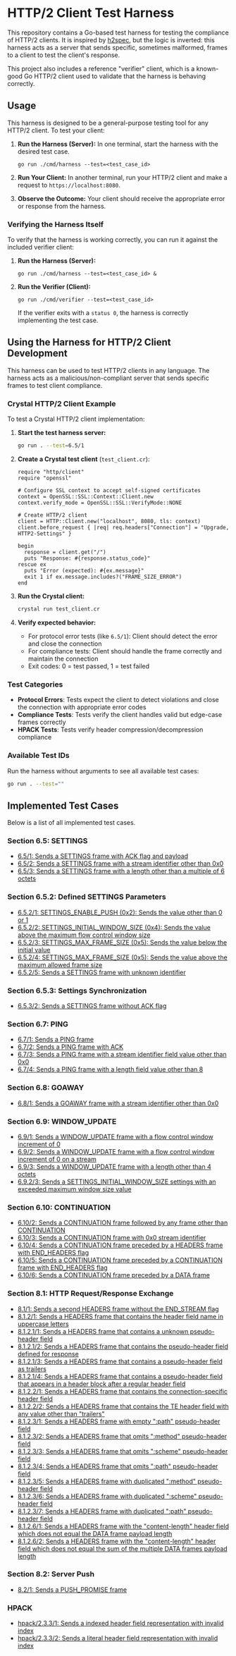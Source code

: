 # HTTP/2 Client Test Harness

This repository contains a Go-based test harness for testing the compliance of HTTP/2 clients. It is inspired by [h2spec](https://github.com/summerwind/h2spec), but the logic is inverted: this harness acts as a server that sends specific, sometimes malformed, frames to a client to test the client's response.

This project also includes a reference "verifier" client, which is a known-good Go HTTP/2 client used to validate that the harness is behaving correctly.

## Usage

This harness is designed to be a general-purpose testing tool for any HTTP/2 client. To test your client:

1.  **Run the Harness (Server):**
    In one terminal, start the harness with the desired test case.
    ```shell
    go run ./cmd/harness --test=<test_case_id>
    ```

2.  **Run Your Client:**
    In another terminal, run your HTTP/2 client and make a request to `https://localhost:8080`.

3.  **Observe the Outcome:**
    Your client should receive the appropriate error or response from the harness.

### Verifying the Harness Itself

To verify that the harness is working correctly, you can run it against the included verifier client:

1.  **Run the Harness (Server):**
    ```shell
    go run ./cmd/harness --test=<test_case_id> &
    ```

2.  **Run the Verifier (Client):**
    ```shell
    go run ./cmd/verifier --test=<test_case_id>
    ```
    If the verifier exits with a `status 0`, the harness is correctly implementing the test case.

## Using the Harness for HTTP/2 Client Development

This harness can be used to test HTTP/2 clients in any language. The harness acts as a malicious/non-compliant server that sends specific frames to test client compliance.

### Crystal HTTP/2 Client Example

To test a Crystal HTTP/2 client implementation:

1. **Start the test harness server:**
   ```bash
   go run . --test=6.5/1
   ```

2. **Create a Crystal test client** (`test_client.cr`):
   ```crystal
   require "http/client"
   require "openssl"
   
   # Configure SSL context to accept self-signed certificates
   context = OpenSSL::SSL::Context::Client.new
   context.verify_mode = OpenSSL::SSL::VerifyMode::NONE
   
   # Create HTTP/2 client
   client = HTTP::Client.new("localhost", 8080, tls: context)
   client.before_request { |req| req.headers["Connection"] = "Upgrade, HTTP2-Settings" }
   
   begin
     response = client.get("/")
     puts "Response: #{response.status_code}"
   rescue ex
     puts "Error (expected): #{ex.message}"
     exit 1 if ex.message.includes?("FRAME_SIZE_ERROR")
   end
   ```

3. **Run the Crystal client:**
   ```bash
   crystal run test_client.cr
   ```

4. **Verify expected behavior:**
   - For protocol error tests (like `6.5/1`): Client should detect the error and close the connection
   - For compliance tests: Client should handle the frame correctly and maintain the connection
   - Exit codes: 0 = test passed, 1 = test failed

### Test Categories

- **Protocol Errors**: Tests expect the client to detect violations and close the connection with appropriate error codes
- **Compliance Tests**: Tests verify the client handles valid but edge-case frames correctly
- **HPACK Tests**: Tests verify header compression/decompression compliance

### Available Test IDs

Run the harness without arguments to see all available test cases:
```bash
go run . --test=""
```

## Implemented Test Cases

Below is a list of all implemented test cases.

### Section 6.5: SETTINGS

*   [6.5/1: Sends a SETTINGS frame with ACK flag and payload](./harness/cases/6_5_settings.go)
*   [6.5/2: Sends a SETTINGS frame with a stream identifier other than 0x0](./harness/cases/6_5_settings.go)
*   [6.5/3: Sends a SETTINGS frame with a length other than a multiple of 6 octets](./harness/cases/6_5_settings.go)

### Section 6.5.2: Defined SETTINGS Parameters

*   [6.5.2/1: SETTINGS_ENABLE_PUSH (0x2): Sends the value other than 0 or 1](./harness/cases/6_5_2_defined_settings_parameters.go)
*   [6.5.2/2: SETTINGS_INITIAL_WINDOW_SIZE (0x4): Sends the value above the maximum flow control window size](./harness/cases/6_5_2_defined_settings_parameters.go)
*   [6.5.2/3: SETTINGS_MAX_FRAME_SIZE (0x5): Sends the value below the initial value](./harness/cases/6_5_2_defined_settings_parameters.go)
*   [6.5.2/4: SETTINGS_MAX_FRAME_SIZE (0x5): Sends the value above the maximum allowed frame size](./harness/cases/6_5_2_defined_settings_parameters.go)
*   [6.5.2/5: Sends a SETTINGS frame with unknown identifier](./harness/cases/6_5_2_defined_settings_parameters.go)

### Section 6.5.3: Settings Synchronization

*   [6.5.3/2: Sends a SETTINGS frame without ACK flag](./harness/cases/6_5_3_settings_synchronization.go)

### Section 6.7: PING

*   [6.7/1: Sends a PING frame](./harness/cases/6_7_ping.go)
*   [6.7/2: Sends a PING frame with ACK](./harness/cases/6_7_ping.go)
*   [6.7/3: Sends a PING frame with a stream identifier field value other than 0x0](./harness/cases/6_7_ping.go)
*   [6.7/4: Sends a PING frame with a length field value other than 8](./harness/cases/6_7_ping.go)

### Section 6.8: GOAWAY

*   [6.8/1: Sends a GOAWAY frame with a stream identifier other than 0x0](./harness/cases/6_8_goaway.go)

### Section 6.9: WINDOW_UPDATE

*   [6.9/1: Sends a WINDOW_UPDATE frame with a flow control window increment of 0](./harness/cases/6_9_window_update.go)
*   [6.9/2: Sends a WINDOW_UPDATE frame with a flow control window increment of 0 on a stream](./harness/cases/6_9_window_update.go)
*   [6.9/3: Sends a WINDOW_UPDATE frame with a length other than 4 octets](./harness/cases/6_9_window_update.go)
*   [6.9.2/3: Sends a SETTINGS_INITIAL_WINDOW_SIZE settings with an exceeded maximum window size value](./harness/cases/6_9_2_initial_flow_control_window_size.go)

### Section 6.10: CONTINUATION

*   [6.10/2: Sends a CONTINUATION frame followed by any frame other than CONTINUATION](./harness/cases/6_10_continuation.go)
*   [6.10/3: Sends a CONTINUATION frame with 0x0 stream identifier](./harness/cases/6_10_continuation.go)
*   [6.10/4: Sends a CONTINUATION frame preceded by a HEADERS frame with END_HEADERS flag](./harness/cases/6_10_continuation.go)
*   [6.10/5: Sends a CONTINUATION frame preceded by a CONTINUATION frame with END_HEADERS flag](./harness/cases/6_10_continuation.go)
*   [6.10/6: Sends a CONTINUATION frame preceded by a DATA frame](./harness/cases/6_10_continuation.go)

### Section 8.1: HTTP Request/Response Exchange

*   [8.1/1: Sends a second HEADERS frame without the END_STREAM flag](./harness/cases/8_1_http_request_response_exchange.go)
*   [8.1.2/1: Sends a HEADERS frame that contains the header field name in uppercase letters](./harness/cases/8_1_2_http_header_fields.go)
*   [8.1.2.1/1: Sends a HEADERS frame that contains a unknown pseudo-header field](./harness/cases/8_1_2_1_pseudo_header_fields.go)
*   [8.1.2.1/2: Sends a HEADERS frame that contains the pseudo-header field defined for response](./harness/cases/8_1_2_1_pseudo_header_fields.go)
*   [8.1.2.1/3: Sends a HEADERS frame that contains a pseudo-header field as trailers](./harness/cases/8_1_2_1_pseudo_header_fields.go)
*   [8.1.2.1/4: Sends a HEADERS frame that contains a pseudo-header field that appears in a header block after a regular header field](./harness/cases/8_1_2_1_pseudo_header_fields.go)
*   [8.1.2.2/1: Sends a HEADERS frame that contains the connection-specific header field](./harness/cases/8_1_2_2_connection_specific_header_fields.go)
*   [8.1.2.2/2: Sends a HEADERS frame that contains the TE header field with any value other than "trailers"](./harness/cases/8_1_2_2_connection_specific_header_fields.go)
*   [8.1.2.3/1: Sends a HEADERS frame with empty ":path" pseudo-header field](./harness/cases/8_1_2_3_request_pseudo_header_fields.go)
*   [8.1.2.3/2: Sends a HEADERS frame that omits ":method" pseudo-header field](./harness/cases/8_1_2_3_request_pseudo_header_fields.go)
*   [8.1.2.3/3: Sends a HEADERS frame that omits ":scheme" pseudo-header field](./harness/cases/8_1_2_3_request_pseudo_header_fields.go)
*   [8.1.2.3/4: Sends a HEADERS frame that omits ":path" pseudo-header field](./harness/cases/8_1_2_3_request_pseudo_header_fields.go)
*   [8.1.2.3/5: Sends a HEADERS frame with duplicated ":method" pseudo-header field](./harness/cases/8_1_2_3_request_pseudo_header_fields.go)
*   [8.1.2.3/6: Sends a HEADERS frame with duplicated ":scheme" pseudo-header field](./harness/cases/8_1_2_3_request_pseudo_header_fields.go)
*   [8.1.2.3/7: Sends a HEADERS frame with duplicated ":path" pseudo-header field](./harness/cases/8_1_2_3_request_pseudo_header_fields.go)
*   [8.1.2.6/1: Sends a HEADERS frame with the "content-length" header field which does not equal the DATA frame payload length](./harness/cases/8_1_2_6_malformed_requests_and_responses.go)
*   [8.1.2.6/2: Sends a HEADERS frame with the "content-length" header field which does not equal the sum of the multiple DATA frames payload length](./harness/cases/8_1_2_6_malformed_requests_and_responses.go)

### Section 8.2: Server Push

*   [8.2/1: Sends a PUSH_PROMISE frame](./harness/cases/8_2_server_push.go)

### HPACK

*   [hpack/2.3.3/1: Sends a indexed header field representation with invalid index](./harness/cases/hpack/2_3_3_index_address_space.go)
*   [hpack/2.3.3/2: Sends a literal header field representation with invalid index](./harness/cases/hpack/2_3_3_index_address_space.go)
